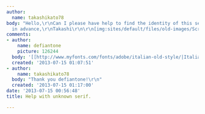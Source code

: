 ```yaml
---
author:
  name: takashikato78
body: "Hello,\r\nCan I please have help to find the identity of this serif?\r\nThanks
  in advance,\r\nTakashi\r\n\r\n[img:sites/default/files/old-images/Scramble-city-leporello-650x489_4607.jpeg]"
comments:
- author:
    name: defiantone
    picture: 126244
  body: '[[http://www.myfonts.com/fonts/adobe/italian-old-style/|Italian Old Style]]'
  created: '2013-07-15 01:07:51'
- author:
    name: takashikato78
  body: "Thank you defiantone!\r\n"
  created: '2013-07-15 01:17:00'
date: '2013-07-15 00:56:48'
title: Help with unknown serif.

---
```


